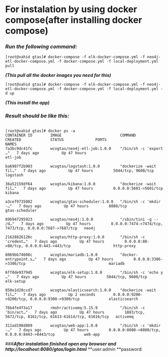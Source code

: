 # For instalation by using docker compose(after installing docker compose)

### ***Run the following command:***

```[root@vahid gtas]# docker-compose -f elk-docker-compose.yml -f neo4j-etl-docker-compose.yml -f docker-compose.yml -f local-deployment.yml pull```

***(This pull all the docker images you need for this)***

```[root@vahid gtas]# docker-compose -f elk-docker-compose.yml -f neo4j-etl-docker-compose.yml -f docker-compose.yml -f local-deployment.yml -d up```

***(This install the app)***

### ***Result should be like this:***
```

[root@vahid gtas]# docker ps -a
CONTAINER ID        IMAGE                          COMMAND                  CREATED             STATUS              PORTS                                                      NAMES
7a3bc9dc41fc        wcogtas/neo4j-etl-job:1.0.0    "/bin/sh -c 'export …"   7 days ago          Up 47 hours                                                                    etl-job

ba6987f2b903        wcogtas/logstash:1.0.0         "dockerize -wait fil…"   7 days ago          Up 47 hours         5044/tcp, 9600/tcp                                         logstash

36a52159df64        wcogtas/kibana:1.0.0           "dockerize -wait fil…"   7 days ago          Up 47 hours         0.0.0.0:5601->5601/tcp                                     kibana

a3cef9735002        wcogtas/gtas-scheduler:1.0.0   "/bin/sh -c 'mkdir -…"   7 days ago          Up 47 hours         8080/tcp                                                   gtas-scheduler

89b947295923        wcogtas/neo4j:1.0.0            "/sbin/tini -g -- /d…"   7 days ago          Up 47 hours         0.0.0.0:7474->7474/tcp, 7473/tcp, 0.0.0.0:7687->7687/tcp   neo4j

21628826120c        wcogtas/http-proxy:1.0.0       "/bin/sh -c 'credent…"   7 days ago          Up 47 hours         0.0.0.0:80->80/tcp, 0.0.0.0:443->443/tcp                   http-proxy

8069bb74608c        wcogtas/mariadb:1.0.0          "docker-entrypoint.s…"   7 days ago          Up 47 hours         0.0.0.0:3306->3306/tcp                                     mariadb

6ff0de937945        wcogtas/elk-setup:1.0.0        "/bin/sh -c 'echo y …"   7 days ago          Up 47 hours         5044/tcp, 9600/tcp                                         elk-setup

850e1d28ccd7        wcogtas/elasticsearch:1.0.0    "dockerize -wait fil…"   7 days ago          Up 2 seconds        0.0.0.0:9200->9200/tcp, 0.0.0.0:9300->9300/tcp             elasticsearch

76b4fe4f3a17        rmohr/activemq:5.15.9          "/bin/sh -c 'bin/act…"   7 days ago          Up 47 hours         1883/tcp, 5672/tcp, 8161/tcp, 61613-61614/tcp, 61616/tcp   activemq

311ad198d809        wcogtas/web-app:1.0.0          "/bin/sh -c 'mkdir -…"   7 days ago          Up 47 hours         0.0.0.0:8080->8080/tcp, 0.0.0.0:8443->8443/tcp             web-app
```
###***After instalation finished open any browser and http://localhost:8080/gtas/login.html***
**user:admin
**password:
